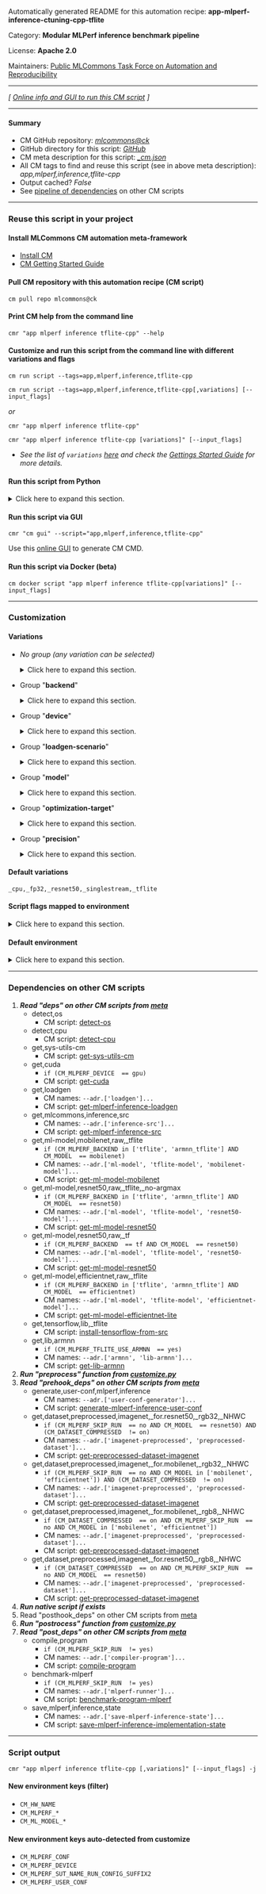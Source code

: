 Automatically generated README for this automation recipe: **app-mlperf-inference-ctuning-cpp-tflite**

Category: **Modular MLPerf inference benchmark pipeline**

License: **Apache 2.0**

Maintainers: [Public MLCommons Task Force on Automation and Reproducibility](https://github.com/mlcommons/ck/blob/master/docs/taskforce.md)

---
*[ [Online info and GUI to run this CM script](https://access.cknowledge.org/playground/?action=scripts&name=app-mlperf-inference-ctuning-cpp-tflite,415904407cca404a) ]*

---
#### Summary

* CM GitHub repository: *[mlcommons@ck](https://github.com/mlcommons/ck/tree/dev/cm-mlops)*
* GitHub directory for this script: *[GitHub](https://github.com/mlcommons/ck/tree/dev/cm-mlops/script/app-mlperf-inference-ctuning-cpp-tflite)*
* CM meta description for this script: *[_cm.json](_cm.json)*
* All CM tags to find and reuse this script (see in above meta description): *app,mlperf,inference,tflite-cpp*
* Output cached? *False*
* See [pipeline of dependencies](#dependencies-on-other-cm-scripts) on other CM scripts


---
### Reuse this script in your project

#### Install MLCommons CM automation meta-framework

* [Install CM](https://access.cknowledge.org/playground/?action=install)
* [CM Getting Started Guide](https://github.com/mlcommons/ck/blob/master/docs/getting-started.md)

#### Pull CM repository with this automation recipe (CM script)

```cm pull repo mlcommons@ck```

#### Print CM help from the command line

````cmr "app mlperf inference tflite-cpp" --help````

#### Customize and run this script from the command line with different variations and flags

`cm run script --tags=app,mlperf,inference,tflite-cpp`

`cm run script --tags=app,mlperf,inference,tflite-cpp[,variations] [--input_flags]`

*or*

`cmr "app mlperf inference tflite-cpp"`

`cmr "app mlperf inference tflite-cpp [variations]" [--input_flags]`


* *See the list of `variations` [here](#variations) and check the [Gettings Started Guide](https://github.com/mlcommons/ck/blob/dev/docs/getting-started.md) for more details.*

#### Run this script from Python

<details>
<summary>Click here to expand this section.</summary>

```python

import cmind

r = cmind.access({'action':'run'
                  'automation':'script',
                  'tags':'app,mlperf,inference,tflite-cpp'
                  'out':'con',
                  ...
                  (other input keys for this script)
                  ...
                 })

if r['return']>0:
    print (r['error'])

```

</details>


#### Run this script via GUI

```cmr "cm gui" --script="app,mlperf,inference,tflite-cpp"```

Use this [online GUI](https://cKnowledge.org/cm-gui/?tags=app,mlperf,inference,tflite-cpp) to generate CM CMD.

#### Run this script via Docker (beta)

`cm docker script "app mlperf inference tflite-cpp[variations]" [--input_flags]`

___
### Customization


#### Variations

  * *No group (any variation can be selected)*
    <details>
    <summary>Click here to expand this section.</summary>

    * `_armnn`
      - Environment variables:
        - *CM_MLPERF_TFLITE_USE_ARMNN*: `yes`
        - *CM_TMP_LINK_LIBS*: `tensorflowlite,armnn`
      - Workflow:
    * `_armnn,tflite`
      - Environment variables:
        - *CM_MLPERF_BACKEND*: `armnn_tflite`
        - *CM_MLPERF_BACKEND_VERSION*: `<<<CM_LIB_ARMNN_VERSION>>>`
        - *CM_MLPERF_SUT_NAME_IMPLEMENTATION_PREFIX*: `tflite_armnn_cpp`
        - *CM_TMP_LINK_LIBS*: `tensorflowlite,armnn,armnnTfLiteParser`
        - *CM_TMP_SRC_FOLDER*: `armnn`
      - Workflow:

    </details>


  * Group "**backend**"
    <details>
    <summary>Click here to expand this section.</summary>

    * `_tf`
      - Environment variables:
        - *CM_MLPERF_BACKEND*: `tf`
      - Workflow:
    * **`_tflite`** (default)
      - Environment variables:
        - *CM_MLPERF_BACKEND*: `tflite`
        - *CM_MLPERF_BACKEND_VERSION*: `master`
        - *CM_TMP_LINK_LIBS*: `tensorflowlite`
        - *CM_TMP_SRC_FOLDER*: `src`
      - Workflow:

    </details>


  * Group "**device**"
    <details>
    <summary>Click here to expand this section.</summary>

    * **`_cpu`** (default)
      - Environment variables:
        - *CM_MLPERF_DEVICE*: `cpu`
      - Workflow:
    * `_gpu`
      - Environment variables:
        - *CM_MLPERF_DEVICE*: `gpu`
        - *CM_MLPERF_DEVICE_LIB_NAMESPEC*: `cudart`
      - Workflow:

    </details>


  * Group "**loadgen-scenario**"
    <details>
    <summary>Click here to expand this section.</summary>

    * **`_singlestream`** (default)
      - Environment variables:
        - *CM_MLPERF_LOADGEN_SCENARIO*: `SingleStream`
      - Workflow:

    </details>


  * Group "**model**"
    <details>
    <summary>Click here to expand this section.</summary>

    * `_efficientnet`
      - Environment variables:
        - *CM_MODEL*: `efficientnet`
      - Workflow:
    * `_mobilenet`
      - Environment variables:
        - *CM_MODEL*: `mobilenet`
      - Workflow:
    * **`_resnet50`** (default)
      - Environment variables:
        - *CM_MODEL*: `resnet50`
      - Workflow:

    </details>


  * Group "**optimization-target**"
    <details>
    <summary>Click here to expand this section.</summary>

    * `_use-neon`
      - Environment variables:
        - *CM_MLPERF_SUT_NAME_RUN_CONFIG_SUFFIX1*: `using_neon`
        - *CM_MLPERF_TFLITE_USE_NEON*: `1`
      - Workflow:
    * `_use-opencl`
      - Environment variables:
        - *CM_MLPERF_SUT_NAME_RUN_CONFIG_SUFFIX1*: `using_opencl`
        - *CM_MLPERF_TFLITE_USE_OPENCL*: `1`
      - Workflow:

    </details>


  * Group "**precision**"
    <details>
    <summary>Click here to expand this section.</summary>

    * **`_fp32`** (default)
      - Environment variables:
        - *CM_MLPERF_MODEL_PRECISION*: `float32`
      - Workflow:
    * `_int8`
      - Environment variables:
        - *CM_DATASET_COMPRESSED*: `on`
        - *CM_MLPERF_MODEL_PRECISION*: `int8`
      - Workflow:
    * `_uint8`
      - Environment variables:
        - *CM_DATASET_COMPRESSED*: `on`
        - *CM_MLPERF_MODEL_PRECISION*: `uint8`
      - Workflow:

    </details>


#### Default variations

`_cpu,_fp32,_resnet50,_singlestream,_tflite`

#### Script flags mapped to environment
<details>
<summary>Click here to expand this section.</summary>

* `--compressed_dataset=value`  &rarr;  `CM_DATASET_COMPRESSED=value`
* `--count=value`  &rarr;  `CM_MLPERF_LOADGEN_QUERY_COUNT=value`
* `--mlperf_conf=value`  &rarr;  `CM_MLPERF_CONF=value`
* `--mode=value`  &rarr;  `CM_MLPERF_LOADGEN_MODE=value`
* `--output_dir=value`  &rarr;  `CM_MLPERF_OUTPUT_DIR=value`
* `--performance_sample_count=value`  &rarr;  `CM_MLPERF_LOADGEN_PERFORMANCE_SAMPLE_COUNT=value`
* `--scenario=value`  &rarr;  `CM_MLPERF_LOADGEN_SCENARIO=value`
* `--user_conf=value`  &rarr;  `CM_MLPERF_USER_CONF=value`
* `--verbose=value`  &rarr;  `CM_VERBOSE=value`

**Above CLI flags can be used in the Python CM API as follows:**

```python
r=cm.access({... , "compressed_dataset":...}
```

</details>

#### Default environment

<details>
<summary>Click here to expand this section.</summary>

These keys can be updated via `--env.KEY=VALUE` or `env` dictionary in `@input.json` or using script flags.

* CM_DATASET_COMPRESSED: `off`
* CM_DATASET_INPUT_SQUARE_SIDE: `224`
* CM_FAST_COMPILATION: `yes`
* CM_LOADGEN_BUFFER_SIZE: `1024`
* CM_MLPERF_LOADGEN_MODE: `accuracy`
* CM_MLPERF_LOADGEN_SCENARIO: `SingleStream`
* CM_MLPERF_LOADGEN_TRIGGER_COLD_RUN: `0`
* CM_MLPERF_OUTPUT_DIR: `.`
* CM_MLPERF_SUT_NAME_IMPLEMENTATION_PREFIX: `tflite_cpp`
* CM_MLPERF_TFLITE_USE_NEON: `0`
* CM_MLPERF_TFLITE_USE_OPENCL: `0`
* CM_ML_MODEL_GIVEN_CHANNEL_MEANS: `123.68 116.78 103.94`
* CM_ML_MODEL_NORMALIZE_DATA: `0`
* CM_ML_MODEL_SUBTRACT_MEANS: `1`
* CM_VERBOSE: `0`

</details>

___
### Dependencies on other CM scripts


  1. ***Read "deps" on other CM scripts from [meta](https://github.com/mlcommons/ck/tree/dev/cm-mlops/script/app-mlperf-inference-ctuning-cpp-tflite/_cm.json)***
     * detect,os
       - CM script: [detect-os](https://github.com/mlcommons/ck/tree/master/cm-mlops/script/detect-os)
     * detect,cpu
       - CM script: [detect-cpu](https://github.com/mlcommons/ck/tree/master/cm-mlops/script/detect-cpu)
     * get,sys-utils-cm
       - CM script: [get-sys-utils-cm](https://github.com/mlcommons/ck/tree/master/cm-mlops/script/get-sys-utils-cm)
     * get,cuda
       * `if (CM_MLPERF_DEVICE  == gpu)`
       - CM script: [get-cuda](https://github.com/mlcommons/ck/tree/master/cm-mlops/script/get-cuda)
     * get,loadgen
       * CM names: `--adr.['loadgen']...`
       - CM script: [get-mlperf-inference-loadgen](https://github.com/mlcommons/ck/tree/master/cm-mlops/script/get-mlperf-inference-loadgen)
     * get,mlcommons,inference,src
       * CM names: `--adr.['inference-src']...`
       - CM script: [get-mlperf-inference-src](https://github.com/mlcommons/ck/tree/master/cm-mlops/script/get-mlperf-inference-src)
     * get,ml-model,mobilenet,raw,_tflite
       * `if (CM_MLPERF_BACKEND in ['tflite', 'armnn_tflite'] AND CM_MODEL  == mobilenet)`
       * CM names: `--adr.['ml-model', 'tflite-model', 'mobilenet-model']...`
       - CM script: [get-ml-model-mobilenet](https://github.com/mlcommons/ck/tree/master/cm-mlops/script/get-ml-model-mobilenet)
     * get,ml-model,resnet50,raw,_tflite,_no-argmax
       * `if (CM_MLPERF_BACKEND in ['tflite', 'armnn_tflite'] AND CM_MODEL  == resnet50)`
       * CM names: `--adr.['ml-model', 'tflite-model', 'resnet50-model']...`
       - CM script: [get-ml-model-resnet50](https://github.com/mlcommons/ck/tree/master/cm-mlops/script/get-ml-model-resnet50)
     * get,ml-model,resnet50,raw,_tf
       * `if (CM_MLPERF_BACKEND  == tf AND CM_MODEL  == resnet50)`
       * CM names: `--adr.['ml-model', 'tflite-model', 'resnet50-model']...`
       - CM script: [get-ml-model-resnet50](https://github.com/mlcommons/ck/tree/master/cm-mlops/script/get-ml-model-resnet50)
     * get,ml-model,efficientnet,raw,_tflite
       * `if (CM_MLPERF_BACKEND in ['tflite', 'armnn_tflite'] AND CM_MODEL  == efficientnet)`
       * CM names: `--adr.['ml-model', 'tflite-model', 'efficientnet-model']...`
       - CM script: [get-ml-model-efficientnet-lite](https://github.com/mlcommons/ck/tree/master/cm-mlops/script/get-ml-model-efficientnet-lite)
     * get,tensorflow,lib,_tflite
       - CM script: [install-tensorflow-from-src](https://github.com/mlcommons/ck/tree/master/cm-mlops/script/install-tensorflow-from-src)
     * get,lib,armnn
       * `if (CM_MLPERF_TFLITE_USE_ARMNN  == yes)`
       * CM names: `--adr.['armnn', 'lib-armnn']...`
       - CM script: [get-lib-armnn](https://github.com/mlcommons/ck/tree/master/cm-mlops/script/get-lib-armnn)
  1. ***Run "preprocess" function from [customize.py](https://github.com/mlcommons/ck/tree/dev/cm-mlops/script/app-mlperf-inference-ctuning-cpp-tflite/customize.py)***
  1. ***Read "prehook_deps" on other CM scripts from [meta](https://github.com/mlcommons/ck/tree/dev/cm-mlops/script/app-mlperf-inference-ctuning-cpp-tflite/_cm.json)***
     * generate,user-conf,mlperf,inference
       * CM names: `--adr.['user-conf-generator']...`
       - CM script: [generate-mlperf-inference-user-conf](https://github.com/mlcommons/ck/tree/master/cm-mlops/script/generate-mlperf-inference-user-conf)
     * get,dataset,preprocessed,imagenet,_for.resnet50,_rgb32,_NHWC
       * `if (CM_MLPERF_SKIP_RUN  == no AND CM_MODEL  == resnet50) AND (CM_DATASET_COMPRESSED  != on)`
       * CM names: `--adr.['imagenet-preprocessed', 'preprocessed-dataset']...`
       - CM script: [get-preprocessed-dataset-imagenet](https://github.com/mlcommons/ck/tree/master/cm-mlops/script/get-preprocessed-dataset-imagenet)
     * get,dataset,preprocessed,imagenet,_for.mobilenet,_rgb32,_NHWC
       * `if (CM_MLPERF_SKIP_RUN  == no AND CM_MODEL in ['mobilenet', 'efficientnet']) AND (CM_DATASET_COMPRESSED  != on)`
       * CM names: `--adr.['imagenet-preprocessed', 'preprocessed-dataset']...`
       - CM script: [get-preprocessed-dataset-imagenet](https://github.com/mlcommons/ck/tree/master/cm-mlops/script/get-preprocessed-dataset-imagenet)
     * get,dataset,preprocessed,imagenet,_for.mobilenet,_rgb8,_NHWC
       * `if (CM_DATASET_COMPRESSED  == on AND CM_MLPERF_SKIP_RUN  == no AND CM_MODEL in ['mobilenet', 'efficientnet'])`
       * CM names: `--adr.['imagenet-preprocessed', 'preprocessed-dataset']...`
       - CM script: [get-preprocessed-dataset-imagenet](https://github.com/mlcommons/ck/tree/master/cm-mlops/script/get-preprocessed-dataset-imagenet)
     * get,dataset,preprocessed,imagenet,_for.resnet50,_rgb8,_NHWC
       * `if (CM_DATASET_COMPRESSED  == on AND CM_MLPERF_SKIP_RUN  == no AND CM_MODEL  == resnet50)`
       * CM names: `--adr.['imagenet-preprocessed', 'preprocessed-dataset']...`
       - CM script: [get-preprocessed-dataset-imagenet](https://github.com/mlcommons/ck/tree/master/cm-mlops/script/get-preprocessed-dataset-imagenet)
  1. ***Run native script if exists***
  1. Read "posthook_deps" on other CM scripts from [meta](https://github.com/mlcommons/ck/tree/dev/cm-mlops/script/app-mlperf-inference-ctuning-cpp-tflite/_cm.json)
  1. ***Run "postrocess" function from [customize.py](https://github.com/mlcommons/ck/tree/dev/cm-mlops/script/app-mlperf-inference-ctuning-cpp-tflite/customize.py)***
  1. ***Read "post_deps" on other CM scripts from [meta](https://github.com/mlcommons/ck/tree/dev/cm-mlops/script/app-mlperf-inference-ctuning-cpp-tflite/_cm.json)***
     * compile,program
       * `if (CM_MLPERF_SKIP_RUN  != yes)`
       * CM names: `--adr.['compiler-program']...`
       - CM script: [compile-program](https://github.com/mlcommons/ck/tree/master/cm-mlops/script/compile-program)
     * benchmark-mlperf
       * `if (CM_MLPERF_SKIP_RUN  != yes)`
       * CM names: `--adr.['mlperf-runner']...`
       - CM script: [benchmark-program-mlperf](https://github.com/mlcommons/ck/tree/master/cm-mlops/script/benchmark-program-mlperf)
     * save,mlperf,inference,state
       * CM names: `--adr.['save-mlperf-inference-state']...`
       - CM script: [save-mlperf-inference-implementation-state](https://github.com/mlcommons/ck/tree/master/cm-mlops/script/save-mlperf-inference-implementation-state)

___
### Script output
`cmr "app mlperf inference tflite-cpp [,variations]" [--input_flags] -j`
#### New environment keys (filter)

* `CM_HW_NAME`
* `CM_MLPERF_*`
* `CM_ML_MODEL_*`
#### New environment keys auto-detected from customize

* `CM_MLPERF_CONF`
* `CM_MLPERF_DEVICE`
* `CM_MLPERF_SUT_NAME_RUN_CONFIG_SUFFIX2`
* `CM_MLPERF_USER_CONF`